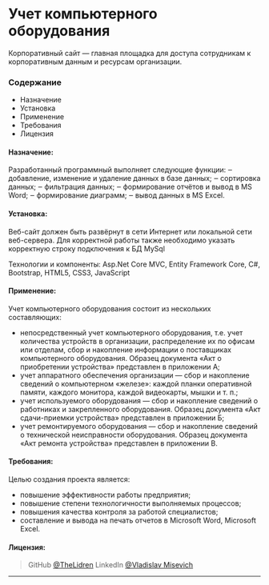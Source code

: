 # Учет компьютерного оборудования
Корпоративный сайт — главная площадка для доступа сотрудникам к корпоративным данным и ресурсам организации.
<!-- Gif-демо -->

### Содержание
- Назначение
- Установка
- Применение
- Требования
- Лицензия

#### Назначение:
Разработанный программный выполняет следующие функции:
‒	добавление, изменение и удаление данных в базе данных;
‒	сортировка данных;
‒	фильтрация данных;
‒	формирование отчётов и вывод в MS Word;
‒	формирование диаграмм;
‒	вывод данных в MS Excel.

#### Установка:
Веб-сайт должен быть развёрнут в сети Интернет или локальной сети веб-сервера.
Для корректной работы также необходимо указать корректную строку подключения к БД MySql
<!-- тут необходимо указать скрин appsettings.json -->
<!-- дописать технологии и компоненты -->
Технологии и компоненты: Asp.Net Core MVC, Entity Framework Core, C#, Bootstrap, HTML5, CSS3, JavaScript

#### Применение:
Учет компьютерного оборудования состоит из нескольких составляющих:
+	непосредственный учет компьютерного оборудования, т.е. учет количества устройств в организации, распределение их по офисам или отделам, сбор и накопление информации о поставщиках компьютерного оборудования. Образец документа «Акт о приобретении устройства» представлен в приложении А;
+	учет аппаратного обеспечения организации — сбор и накопление сведений о компьютерном «железе»: каждой планки оперативной памяти, каждого монитора, каждой видеокарты, мышки и т. п.;
+	учет используемого оборудования — сбор и накопление сведений о работниках и закрепленного оборудования. Образец документа «Акт сдачи-приемки устройства» представлен в приложении Б;
+	учет ремонтируемого оборудования — сбор и накопление сведений о технической неисправности оборудования. Образец документа «Акт ремонта устройства» представлен в приложении В.

#### Требования:
Целью создания проекта является:
+	повышение эффективности работы предприятия;
+	повышение степени технологичности выполняемых процессов;
+	повышения качества контроля за работой специалистов;
+	составление и вывода на печать отчетов в Microsoft Word, Microsoft Excel.

#### Лицензия:
> GitHub [@TheLidren](fdhjfkdjfk)
LinkedIn [@Vladislav Misevich](fdhjfkdjfk)
<hr/>

[^1]: Группа людей, работающая в этот промежуток.
[^2]: Всплывающее сообщения на экране компьютера или телефона.
[^3]: что-то про push-уведомления.
